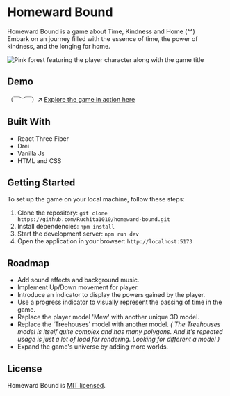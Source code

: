 # Homeward Bound

Homeward Bound is a game about Time, Kindness and Home (^^) <br>
Embark on an journey filled with the essence of time, the power of kindness, and the longing for home.

![Pink forest featuring the player character along with the game title](https://github.com/Ruchita1010/homeward-bound/assets/70577616/8fe21684-7d9c-4e62-8197-321839a470bf)

## Demo

（￣︶￣）↗ [Explore the game in action here](https://ruchita1010.github.io/homeward-bound)

## Built With

- React Three Fiber
- Drei
- Vanilla Js
- HTML and CSS

## Getting Started

To set up the game on your local machine, follow these steps:

1. Clone the repository: `git clone https://github.com/Ruchita1010/homeward-bound.git`
2. Install dependencies: `npm install`
3. Start the development server: `npm run dev`
4. Open the application in your browser: `http://localhost:5173`

## Roadmap

- Add sound effects and background music.
- Implement Up/Down movement for player.
- Introduce an indicator to display the powers gained by the player.
- Use a progress indicator to visually represent the passing of time in the game.
- Replace the player model 'Mew' with another unique 3D model.
- Replace the 'Treehouses' model with another model. _( The Treehouses model is itself quite complex and has many polygons. And it's repeated usage is just a lot of load for rendering. Looking for different a model )_
- Expand the game's universe by adding more worlds.

## License

Homeward Bound is [MIT licensed](./LICENSE).
